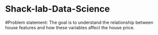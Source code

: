 # Shack-lab-Data-Science
#Problem statement:
The goal is to understand the relationship between house features and how these variables affect the house price.

